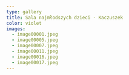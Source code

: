 ```yaml
---
type: gallery
title: Sala najmłodszych dzieci - Kaczuszek
color: violet
images:
  - image00001.jpeg
  - image00005.jpeg
  - image00007.jpeg
  - image00011.jpeg
  - image00016.jpeg
  - image00017.jpeg
---
```

